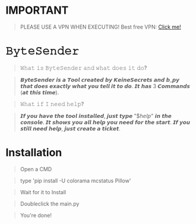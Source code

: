 # IMPORTANT

> PLEASE USE A VPN WHEN EXECUTING!
> Best free VPN: [Click me!](https://www.hotspotshield.com/)

# 𝙱𝚢𝚝𝚎𝚂𝚎𝚗𝚍𝚎𝚛 

> 𝚆𝚑𝚊𝚝 𝚒𝚜 𝙱𝚢𝚝𝚎𝚂𝚎𝚗𝚍𝚎𝚛 𝚊𝚗𝚍 𝚠𝚑𝚊𝚝 𝚍𝚘𝚎𝚜 𝚒𝚝 𝚍𝚘?

> 𝘽𝙮𝙩𝙚𝙎𝙚𝙣𝙙𝙚𝙧 𝙞𝙨 𝙖 𝙏𝙤𝙤𝙡 𝙘𝙧𝙚𝙖𝙩𝙚𝙙 𝙗𝙮 𝙆𝙚𝙞𝙣𝙚𝙎𝙚𝙘𝙧𝙚𝙩𝙨 𝙖𝙣𝙙 𝙗_𝙥𝙮
> 𝙩𝙝𝙖𝙩 𝙙𝙤𝙚𝙨 𝙚𝙭𝙖𝙘𝙩𝙡𝙮 𝙬𝙝𝙖𝙩 𝙮𝙤𝙪 𝙩𝙚𝙡𝙡 𝙞𝙩 𝙩𝙤 𝙙𝙤.
> 𝙄𝙩 𝙝𝙖𝙨 3 𝘾𝙤𝙢𝙢𝙖𝙣𝙙𝙨 (𝙖𝙩 𝙩𝙝𝙞𝙨 𝙩𝙞𝙢𝙚).

> 𝚆𝚑𝚊𝚝 𝚒𝚏 𝙸 𝚗𝚎𝚎𝚍 𝚑𝚎𝚕𝚙?

> 𝙄𝙛 𝙮𝙤𝙪 𝙝𝙖𝙫𝙚 𝙩𝙝𝙚 𝙩𝙤𝙤𝙡 𝙞𝙣𝙨𝙩𝙖𝙡𝙡𝙚𝙙, 𝙟𝙪𝙨𝙩 𝙩𝙮𝙥𝙚 "$𝘩𝘦𝘭𝘱"
> 𝙞𝙣 𝙩𝙝𝙚 𝙘𝙤𝙣𝙨𝙤𝙡𝙚. 𝙄𝙩 𝙨𝙝𝙤𝙬𝙨 𝙮𝙤𝙪 𝙖𝙡𝙡 𝙝𝙚𝙡𝙥 𝙮𝙤𝙪 𝙣𝙚𝙚𝙙 𝙛𝙤𝙧 𝙩𝙝𝙚 𝙨𝙩𝙖𝙧𝙩.
> 𝙄𝙛 𝙮𝙤𝙪 𝙨𝙩𝙞𝙡𝙡 𝙣𝙚𝙚𝙙 𝙝𝙚𝙡𝙥, 𝙟𝙪𝙨𝙩 𝙘𝙧𝙚𝙖𝙩𝙚 𝙖 𝙩𝙞𝙘𝙠𝙚𝙩.

# Installation

> Open a CMD

> type 'pip install -U colorama mcstatus Pillow'

> Wait for it to Install

> Doubleclick the main.py

> You're done!
